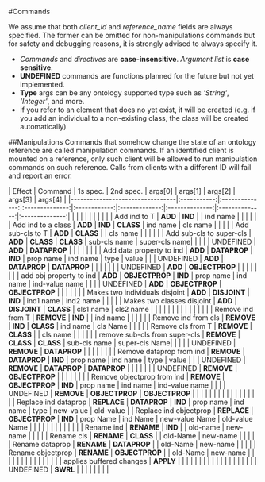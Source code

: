 #Commands

We assume that both *client_id* and *reference_name* fields are always specified.
The former can be omitted for non-manipulations commands but for safety 
and debugging reasons, it is strongly advised to always specify it.

+ *Commands* and *directives* are **case-insensitive**. *Argument list* is **case sensitive**.
+ **UNDEFINED** commands are functions planned for the future but not yet implemented.
+ **Type** args can be any ontology supported type such as *'String'*, *'Integer'*, and more.
+ If you refer to an element that does no yet exist, it will be created 
(e.g. if you add an individual to a non-existing class, the class will be
created automatically)

##Manipulations
Commands that somehow change the state of an ontology reference are called
manipulation commands. If an identified client is mounted on a reference,
only such client will be allowed to run manipulation commands on such 
reference. Calls from clients with a different ID will fail and report an
error.

| Effect                          | Command     | 1s spec.       | 2nd spec.      | args[0]      | args[1]       | args[2]        | args[3]        | args[4]        |
|---------------------------------|:-----------:|:--------------:|:--------------:|:------------:|:-------------:|:--------------:|:--------------:|:--------------:|                                                  |         |            |            |              |               |                |                |                |
| Add ind to T                    | **ADD**     | **IND**        |                | ind name     |               |                |                |                |
| Add ind to a class              | **ADD**     | **IND**        | **CLASS**      | ind name     | cls name      |                |                |                |
| Add sub-cls to T                | **ADD**     | **CLASS**      |                | cls name     |               |                |                |                |
| Add sub-cls to super-cls        | **ADD**     | **CLASS**      | **CLASS**      | sub-cls name | super-cls name|                |                |                |
| UNDEFINED                       | **ADD**     | **DATAPROP**   |                |              |               |                |                |                |
| Add data property to ind        | **ADD**     | **DATAPROP**   | **IND**        | prop name    | ind name      | type           | value          |                |
| UNDEFINED                       | **ADD**     | **DATAPROP**   | **DATAPROP**   |              |               |                |                |                |
| UNDEFINED                       | **ADD**     | **OBJECTPROP** |                |              |               |                |                |                |
| add obj property to ind         | **ADD**     | **OBJECTPROP** | **IND**        | prop name    | ind name      | ind-value name |                |                |
| UNDEFINED                       | **ADD**     | **OBJECTPROP** | **OBJECTPROP** |              |               |                |                |                |
| Makes two individuals disjoint  | **ADD**     | **DISJOINT**   | **IND**        | ind1 name    | ind2 name     |                |                |                |
| Makes two classes disjoint      | **ADD**     | **DISJOINT**   | **CLASS**      | cls1 name    | cls2 name     |                |                |                |
|                                 |             |                |                |              |               |                |                |                |
| Remove ind from T               | **REMOVE**  | **IND**        |                | ind name     |               |                |                |                |
| Remove ind from cls             | **REMOVE**  | **IND**        | **CLASS**      | ind name     | cls Name      |                |                |                |
| Remove cls from T               | **REMOVE**  | **CLASS**      |                | cls name     |               |                |                |                |
| remove sub-cls from super-cls   | **REMOVE**  | **CLASS**      | **CLASS**      | sub-cls name | super-cls Name|                |                |                |
| UNDEFINED                       | **REMOVE**  | **DATAPROP**   |                |              |               |                |                |                |
| Remove dataprop from ind        | **REMOVE**  | **DATAPROP**   | **IND**        | prop name    | ind name      | type           | value          |                |
| UNDEFINED                       | **REMOVE**  | **DATAPROP**   | **DATAPROP**   |              |               |                |                |                |
| UNDEFINED                       | **REMOVE**  | **OBJECTPROP** |                |              |               |                |                |                |
| Remove objectprop from ind      | **REMOVE**  | **OBJECTPROP** | **IND**        | prop name    | ind name      | ind-value name |                |                |
| UNDEFINED                       | **REMOVE**  | **OBJECTPROP** | **OBJECTPROP** |              |               |                |                |                |
|                                 |             |                |                |              |               |                |                |                |
| Replace ind dataprop            | **REPLACE** | **DATAPROP**   | **IND**        | prop name    | ind name      | type           | new-value      | old-value      |
| Replace ind objectprop          | **REPLACE** | **OBJECTPROP** | **IND**        | prop Name    | ind Name      | new-value Name | old-value Name |                |
|                                 |             |                |                |              |               |                |                |                |
| Rename ind                      | **RENAME**  | **IND**        |                | old-name     | new-name      |                |                |                |
| Rename cls                      | **RENAME**  | **CLASS**      |                | old-Name     | new-name      |                |                |                |
| Rename dataprop                 | **RENAME**  | **DATAPROP**   |                | old-Name     | new-name      |                |                |                |
| Rename objectprop               | **RENAME**  | **OBJECTPROP** |                | old-Name     | new-name      |                |                |                |
|                                 |             |                |                |              |               |                |                |                |
| applies buffered changes        | **APPLY**   |                |                |              |               |                |                |                |
|                                 |             |                |                |              |               |                |                |                |
| UNDEFINED                       | **SWRL**    |                |                |              |               |                |                |                |
